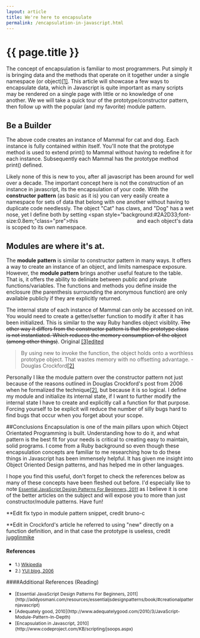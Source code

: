 ```yaml
---
layout: article
title: We're here to encapsulate
permalink: /encapsulation-in-javascript.html
---
```


# {{ page.title }}

The concept of encapsulation is familiar to most programmers.  Put simply it is bringing data and the methods that operate on it together under a single namespace (or object)<a href="#footnote_1">[1]</a>. This article will showcase a few ways to encapsulate data, which in Javascript is quite important as many scripts may be rendered on a single page with little or no knowledge of one another. We we will take a quick tour of the prototype/constructor pattern, then follow up with the popular (and my favorite) module pattern.

## Be a Builder

<script src="https://gist.github.com/2155999.js?file=gist-1.js"></script>

The above code creates an instance of Mammal for cat and dog.  Each instance is fully contained within itself.  You'll note that the prototype method is used to extend print() to Mammal without having to redefine it for each instance. Subsequently each Mammal has the prototype method print() defined.

Likely none of this is new to you, after all javascript has been around for well over a decade.  The important concept here is not the construction of an instance in javascript, its the encapsulation of your code.  With the **constructor pattern** (as basic as it is) you can very easily create a namespace for sets of data that belong with one another without having to duplicate code needlessly.  The object "Cat" has claws, and "Dog" has a wet nose, yet I define both by setting <span style="background:#2A2D33;font-size:0.8em;"class="pre"><span class="k">this</span><span style="color:#F8F8F8">.defining_characteristic</span></span> and each object's data is scoped to its own namespace.

## Modules are where it's at.

<script src="https://gist.github.com/2155999.js?file=gist-2.js"></script>

The **module pattern** is similar to constructor pattern in many ways.  It offers a way to create an instance of an object, and limits namespace exposure.  However, the **module pattern** brings another useful feature to the table.  That is, it offers the ability to deliniate between public and private functions/variables.  The functions and methods you define inside the enclosure (the parenthesis surrounding the anonymous function) are only available publicly if they are explicitly returned.

The internal state of each instance of Mammal can only be accessed on init.  You would need to create a getter/setter function to modify it after it has been initialized.  This is similar to the way Ruby handles object visiblity.  <s>The other way it differs from the constructor pattern is that the prototype class is not instantiated.  Which reduces the memory consumption of the object (among other things)</s>. Original <a href="#footnote_3">[3]edited</a>

>By using new to invoke the function, the object holds onto a worthless prototype object. That wastes memory with no offsetting advantage. -Douglas Crockford<a href="#footnote_2">[2]</a>

Personally I like the module pattern over the constructor pattern not just because of the reasons outlined in Douglas Crockford's post from 2006 when he formalized the technique<a href="#footnote_2">[2]</a>, but because it is so logical. I define my module and initialize its internal state, if I want to further modify the internal state I have to create and explicitly call a function for that purpose.  Forcing yourself to be explicit will reduce the number of silly bugs hard to find bugs that occur when you forget about your scope.

##Conclusions
Encapsulation is one of the main pillars upon which Object Orientated Programming is built.  Understanding how to do it, and what pattern is the best fit for your needs is critical to creating easy to maintain, solid programs.  I come from a Ruby background so even though these encapsulation concepts are familiar to me researching how to do these things in Javascript has been immensely helpful.  It has given me insight into Object Oriented Design patterns, and has helped me in other languages.

I hope you find this useful, don't forget to check the references below as many of these concepts have been fleshed out before. I'd especially like to note <span style="font-size:12px;">[Essential JavaScript Design Patterns For Beginners, 2011](http://addyosmani.com/resources/essentialjsdesignpatterns/book/#creationalpatternjavascript)</span> as I believe it is one of the better articles on the subject and will expose you to more than just constructor/module patterns.  Have fun!

**Edit fix typo in module pattern snippet, credit bruno-c

**Edit in Crockford's article he referred to using "new" directly on a function definition, and in that case the prototype is useless, credit <a id="footnote_3" href="http://news.ycombinator.com/item?id=2992502">jugglinmike</a>
<br/>
#### References
<ul>
  <li><span  style="font-size:12px;">1.) <a id="footnote_1" href="http://en.wikipedia.org/wiki/Encapsulation_(object-oriented_programming)">Wikipedia</a></span></li>
  <li><span  style="font-size:12px;">2.) <a id="footnote_2" href="http://yuiblog.com/blog/2006/11/13/javascript-we-hardly-new-ya/">YUI blog, 2006</a></span></li>
</ul>

####Additional References (Reading)
[]()
<ul>
  <li><span style="font-size:12px;">[Essential JavaScript Design Patterns For Beginners, 2011](http://addyosmani.com/resources/essentialjsdesignpatterns/book/#creationalpatternjavascript)</span></li>
  <li><span style="font-size:12px;">[Adequately good, 2010](http://www.adequatelygood.com/2010/3/JavaScript-Module-Pattern-In-Depth)</span></li>
  <li><span style="font-size:12px;">[Encapsulation in Javascript, 2010](http://www.codeproject.com/KB/scripting/jsoops.aspx)</span></li>
</ul>